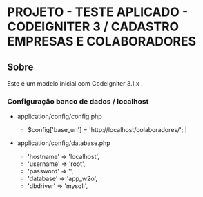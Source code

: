 # PROJETO - TESTE APLICADO - CODEIGNITER 3 / CADASTRO EMPRESAS E COLABORADORES
## Sobre
Este é um modelo inicial com CodeIgniter 3.1.x .

### Configuração banco de dados / localhost
- application/config/config.php
   - $config['base_url'] = 'http://localhost/colaboradores/'; |

- application/config/database.php
  - 'hostname' => 'localhost',
  - 'username' => 'root',
  - 'password' => '',
  - 'database' => 'app_w2o',
  - 'dbdriver' => 'mysqli',
